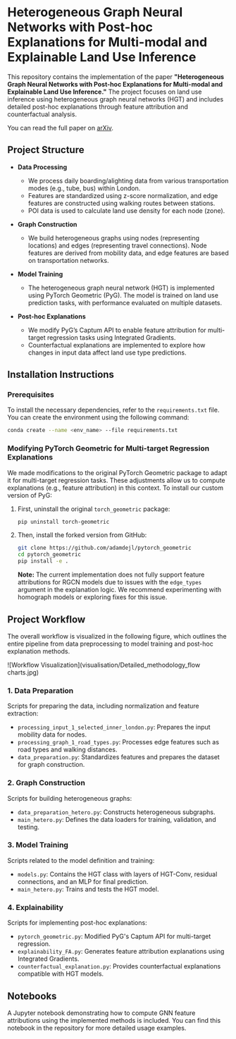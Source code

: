 
# Heterogeneous Graph Neural Networks with Post-hoc Explanations for Multi-modal and Explainable Land Use Inference

This repository contains the implementation of the paper **"Heterogeneous Graph Neural Networks with Post-hoc Explanations for Multi-modal and Explainable Land Use Inference."** The project focuses on land use inference using heterogeneous graph neural networks (HGT) and includes detailed post-hoc explanations through feature attribution and counterfactual analysis.

You can read the full paper on [arXiv](https://arxiv.org/abs/2406.13724#).

## Project Structure

- **Data Processing**
  - We process daily boarding/alighting data from various transportation modes (e.g., tube, bus) within London.
  - Features are standardized using z-score normalization, and edge features are constructed using walking routes between stations.
  - POI data is used to calculate land use density for each node (zone).

- **Graph Construction**
  - We build heterogeneous graphs using nodes (representing locations) and edges (representing travel connections). Node features are derived from mobility data, and edge features are based on transportation networks.
  
- **Model Training**
  - The heterogeneous graph neural network (HGT) is implemented using PyTorch Geometric (PyG). The model is trained on land use prediction tasks, with performance evaluated on multiple datasets.

- **Post-hoc Explanations**
  - We modify PyG’s Captum API to enable feature attribution for multi-target regression tasks using Integrated Gradients.
  - Counterfactual explanations are implemented to explore how changes in input data affect land use type predictions.

## Installation Instructions

### Prerequisites
To install the necessary dependencies, refer to the `requirements.txt` file. You can create the environment using the following command:

```bash
conda create --name <env_name> --file requirements.txt
```

### Modifying PyTorch Geometric for Multi-target Regression Explanations

We made modifications to the original PyTorch Geometric package to adapt it for multi-target regression tasks. These adjustments allow us to compute explanations (e.g., feature attribution) in this context. To install our custom version of PyG:

1. First, uninstall the original `torch_geometric` package:
   
   ```bash
   pip uninstall torch-geometric
   ```

2. Then, install the forked version from GitHub:

   ```bash
   git clone https://github.com/adamdejl/pytorch_geometric
   cd pytorch_geometric
   pip install -e .
   ```

   **Note:** The current implementation does not fully support feature attributions for RGCN models due to issues with the `edge_types` argument in the explanation logic. We recommend experimenting with homograph models or exploring fixes for this issue.

## Project Workflow

The overall workflow is visualized in the following figure, which outlines the entire pipeline from data preprocessing to model training and post-hoc explanation methods.

![Workflow Visualization](visualisation/Detailed_methodology_flow charts.jpg)

### 1. Data Preparation
Scripts for preparing the data, including normalization and feature extraction:

- `processing_input_1_selected_inner_london.py`: Prepares the input mobility data for nodes.
- `processing_graph_1_road_types.py`: Processes edge features such as road types and walking distances.
- `data_preparation.py`: Standardizes features and prepares the dataset for graph construction.

### 2. Graph Construction
Scripts for building heterogeneous graphs:

- `data_preparation_hetero.py`: Constructs heterogeneous subgraphs.
- `main_hetero.py`: Defines the data loaders for training, validation, and testing.

### 3. Model Training
Scripts related to the model definition and training:

- `models.py`: Contains the HGT class with layers of HGT-Conv, residual connections, and an MLP for final prediction.
- `main_hetero.py`: Trains and tests the HGT model.

### 4. Explainability
Scripts for implementing post-hoc explanations:

- `pytorch_geometric.py`: Modified PyG's Captum API for multi-target regression.
- `explainability_FA.py`: Generates feature attribution explanations using Integrated Gradients.
- `counterfactual_explanation.py`: Provides counterfactual explanations compatible with HGT models.

## Notebooks
A Jupyter notebook demonstrating how to compute GNN feature attributions using the implemented methods is included. You can find this notebook in the repository for more detailed usage examples.
